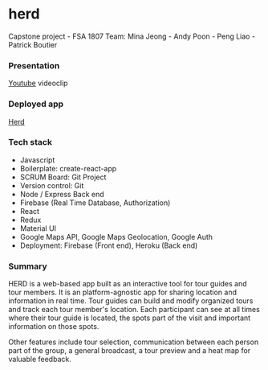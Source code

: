 # herd

Capstone project - FSA 1807
Team: Mina Jeong - Andy Poon - Peng Liao - Patrick Boutier

### Presentation

[Youtube](https://www.youtube.com/watch?v=IgOtVFTctvk&list=PLx0iOsdUOUmkPQ6KrQya18cevlXmmAckQ&index=3&t=0s) videoclip

### Deployed app

[Herd](https://herd-217719.firebaseapp.com)

### Tech stack

- Javascript
- Boilerplate: create-react-app
- SCRUM Board: Git Project
- Version control: Git
- Node / Express Back end
- Firebase (Real Time Database, Authorization)
- React
- Redux
- Material UI
- Google Maps API, Google Maps Geolocation, Google Auth
- Deployment: Firebase (Front end), Heroku (Back end)

### Summary

HERD is a web-based app built as an interactive tool for tour guides and tour members.
It is an platform-agnostic app for sharing location and information in real time.
Tour guides can build and modify organized tours and track each tour member's location. Each participant can see at all times where their tour guide is located, the spots part of the visit and important
information on those spots.

Other features include tour selection, communication between each person part of the group, a general broadcast, a tour preview and a heat map for valuable feedback.
